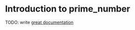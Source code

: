 # Introduction to prime_number

TODO: write [great documentation](http://jacobian.org/writing/great-documentation/what-to-write/)
